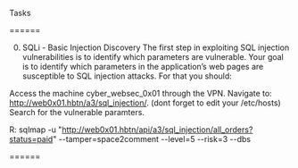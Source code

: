Tasks

======

0. SQLi - Basic Injection Discovery
The first step in exploiting SQL injection vulnerabilities is to identify which parameters are vulnerable.
Your goal is to identify which parameters in the application’s web pages are susceptible to SQL injection attacks. For that you should:

Access the machine cyber_websec_0x01 through the VPN.
Navigate to: http://web0x01.hbtn/a3/sql_injection/. (dont forget to edit your /etc/hosts)
Search for the vulnerable paramters.

R: 
sqlmap -u "http://web0x01.hbtn/api/a3/sql_injection/all_orders?status=paid" --tamper=space2comment --level=5 --risk=3 --dbs

======
